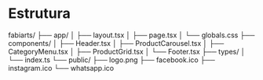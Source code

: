 # Estrutura
fabiarts/
├── app/
│   ├── layout.tsx
│   ├── page.tsx
│   └── globals.css
├── components/
│   ├── Header.tsx
│   ├── ProductCarousel.tsx
│   ├── CategoryMenu.tsx
│   ├── ProductGrid.tsx
│   └── Footer.tsx
├── types/
│   └── index.ts
└── public/
    ├── logo.png
    ├── facebook.ico
    ├── instagram.ico
    └── whatsapp.ico